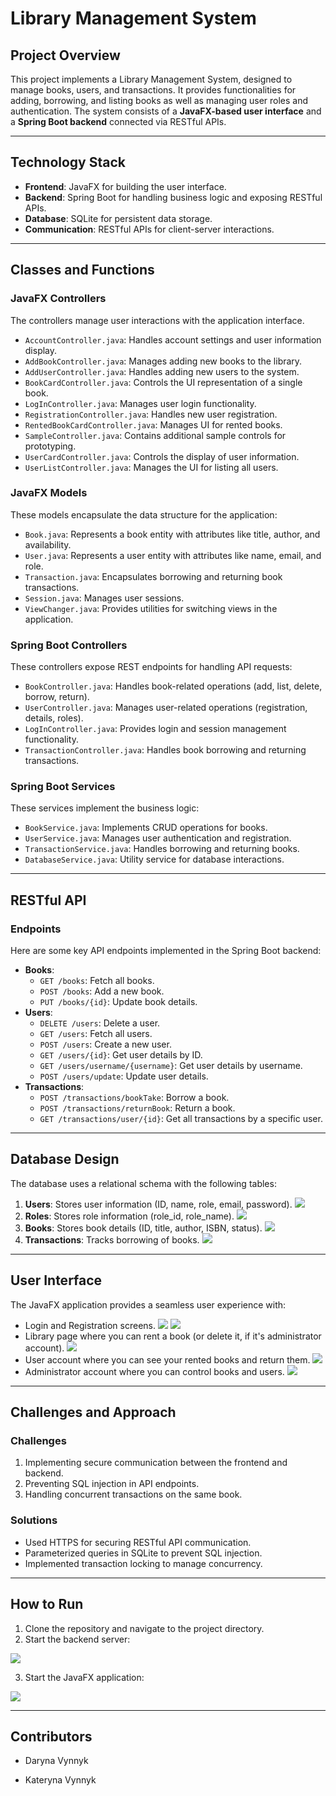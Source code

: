 
# Library Management System

## Project Overview
This project implements a Library Management System, designed to manage books, users, and transactions.
It provides functionalities for adding, borrowing, and listing books as well as managing user roles and authentication.
The system consists of a **JavaFX-based user interface** and a **Spring Boot backend** connected via RESTful APIs.

---

## Technology Stack
- **Frontend**: JavaFX for building the user interface.
- **Backend**: Spring Boot for handling business logic and exposing RESTful APIs.
- **Database**: SQLite for persistent data storage.
- **Communication**: RESTful APIs for client-server interactions.

---

## Classes and Functions
### JavaFX Controllers
The controllers manage user interactions with the application interface.
- `AccountController.java`: Handles account settings and user information display.
- `AddBookController.java`: Manages adding new books to the library.
- `AddUserController.java`: Handles adding new users to the system.
- `BookCardController.java`: Controls the UI representation of a single book.
- `LogInController.java`: Manages user login functionality.
- `RegistrationController.java`: Handles new user registration.
- `RentedBookCardController.java`: Manages UI for rented books.
- `SampleController.java`: Contains additional sample controls for prototyping.
- `UserCardController.java`: Controls the display of user information.
- `UserListController.java`: Manages the UI for listing all users.

### JavaFX Models
These models encapsulate the data structure for the application:
- `Book.java`: Represents a book entity with attributes like title, author, and availability.
- `User.java`: Represents a user entity with attributes like name, email, and role.
- `Transaction.java`: Encapsulates borrowing and returning book transactions.
- `Session.java`: Manages user sessions.
- `ViewChanger.java`: Provides utilities for switching views in the application.

### Spring Boot Controllers
These controllers expose REST endpoints for handling API requests:
- `BookController.java`: Handles book-related operations (add, list, delete, borrow, return).
- `UserController.java`: Manages user-related operations (registration, details, roles).
- `LogInController.java`: Provides login and session management functionality.
- `TransactionController.java`: Handles book borrowing and returning transactions.

### Spring Boot Services
These services implement the business logic:
- `BookService.java`: Implements CRUD operations for books.
- `UserService.java`: Manages user authentication and registration.
- `TransactionService.java`: Handles borrowing and returning books.
- `DatabaseService.java`: Utility service for database interactions.

---

## RESTful API
### Endpoints
Here are some key API endpoints implemented in the Spring Boot backend:
- **Books**:
   - `GET /books`: Fetch all books.
   - `POST /books`: Add a new book.
   - `PUT /books/{id}`: Update book details.
- **Users**:
   - `DELETE /users`: Delete a user.
   - `GET /users`: Fetch all users.
   - `POST /users`: Create a new user.
   - `GET /users/{id}`: Get user details by ID.
   - `GET /users/username/{username}`: Get user details by username.
   - `POST /users/update`: Update user details.
- **Transactions**:
   - `POST /transactions/bookTake`: Borrow a book.
   - `POST /transactions/returnBook`: Return a book.
   - `GET /transactions/user/{id}`: Get all transactions by a specific user.

---

## Database Design
The database uses a relational schema with the following tables:
1. **Users**: Stores user information (ID, name, role, email, password).
   ![](./images/users-table.png)
2. **Roles**: Stores role information (role_id, role_name).
   ![](./images/roles-table.png)
3. **Books**: Stores book details (ID, title, author, ISBN, status).
   ![](./images/book-table.png)
4. **Transactions**: Tracks borrowing of books.
   ![](./images/transactions-table.png)



---

## User Interface
The JavaFX application provides a seamless user experience with:
- Login and Registration screens.
  ![](./images/sign_in-page.png) ![](./images/register-page.png)
- Library page where you can rent a book (or delete it, if it's administrator account).
  ![](./images/library-page.png)
- User account where you can see your rented books and return them.
  ![](./images/user-account.png)
- Administrator account where you can control books and users.
  ![](./images/admin_account.png)



---

## Challenges and Approach
### Challenges
1. Implementing secure communication between the frontend and backend.
2. Preventing SQL injection in API endpoints.
3. Handling concurrent transactions on the same book.

### Solutions
- Used HTTPS for securing RESTful API communication.
- Parameterized queries in SQLite to prevent SQL injection.
- Implemented transaction locking to manage concurrency.

---

## How to Run
1. Clone the repository and navigate to the project directory.
2. Start the backend server:

![](./images/SpringBoot-run.png)

3. Start the JavaFX application:

![](./images/JavaFX-run.png)
  

---

## Contributors
 - Daryna Vynnyk

 - Kateryna Vynnyk

